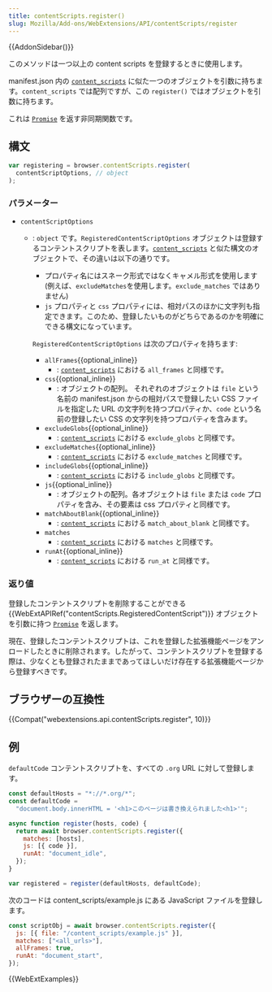 ```yaml
---
title: contentScripts.register()
slug: Mozilla/Add-ons/WebExtensions/API/contentScripts/register
---
```


{{AddonSidebar()}}

このメソッドは一つ以上の content scripts を登録するときに使用します。

manifest.json 内の [`content_scripts`](/ja/docs/Mozilla/Add-ons/WebExtensions/manifest.json/content_scripts) に似た一つのオブジェクトを引数に持ちます。`content_scripts` では配列ですが、この `register()` ではオブジェクトを引数に持ちます。

これは [`Promise`](/ja/docs/Web/JavaScript/Reference/Global_Objects/Promise) を返す非同期関数です。

## 構文

```js
var registering = browser.contentScripts.register(
  contentScriptOptions, // object
);
```

### パラメーター

- `contentScriptOptions`

  - : `object` です。`RegisteredContentScriptOptions` オブジェクトは登録するコンテントスクリプトを表します。[`content_scripts`](/ja/docs/Mozilla/Add-ons/WebExtensions/manifest.json/content_scripts) と似た構文のオブジェクトで、その違いは以下の通りです。

    - プロパティ名にはスネーク形式ではなくキャメル形式を使用します (例えば、`excludeMatches`を使用します。`exclude_matches` ではありません)
    - `js` プロパティと `css` プロパティには、相対パスのほかに文字列も指定できます。このため、登録したいものがどちらであるのかを明確にできる構文になっています。

    `RegisteredContentScriptOptions` は次のプロパティを持ちます:

    - `allFrames`{{optional_inline}}
      - : [`content_scripts`](/ja/docs/Mozilla/Add-ons/WebExtensions/manifest.json/content_scripts) における `all_frames` と同様です。
    - `css`{{optional_inline}}
      - : オブジェクトの配列。 それぞれのオブジェクトは `file` という名前の manifest.json からの相対パスで登録したい CSS ファイルを指定した URL の文字列を持つプロパティか、`code` という名前の登録したい CSS の文字列を持つプロパティを含みます。
    - `excludeGlobs`{{optional_inline}}
      - : [`content_scripts`](/ja/docs/Mozilla/Add-ons/WebExtensions/manifest.json/content_scripts) における `exclude_globs` と同様です。
    - `excludeMatches`{{optional_inline}}
      - : [`content_scripts`](/ja/docs/Mozilla/Add-ons/WebExtensions/manifest.json/content_scripts) における `exclude_matches` と同様です。
    - `includeGlobs`{{optional_inline}}
      - : [`content_scripts`](/ja/docs/Mozilla/Add-ons/WebExtensions/manifest.json/content_scripts) における `include_globs` と同様です。
    - `js`{{optional_inline}}
      - : オブジェクトの配列。各オブジェクトは `file` または `code` プロパティを含み、その要素は css プロパティと同様です。
    - `matchAboutBlank`{{optional_inline}}
      - : [`content_scripts`](/ja/docs/Mozilla/Add-ons/WebExtensions/manifest.json/content_scripts) における `match_about_blank` と同様です。
    - `matches`
      - : [`content_scripts`](/ja/docs/Mozilla/Add-ons/WebExtensions/manifest.json/content_scripts) における `matches` と同様です。
    - `runAt`{{optional_inline}}
      - : [`content_scripts`](/ja/docs/Mozilla/Add-ons/WebExtensions/manifest.json/content_scripts) における `run_at` と同様です。

### 返り値

登録したコンテントスクリプトを削除することができる {{WebExtAPIRef("contentScripts.RegisteredContentScript")}} オブジェクトを引数に持つ [`Promise`](/ja/docs/Web/JavaScript/Reference/Global_Objects/Promise) を返します。

現在、登録したコンテントスクリプトは、これを登録した拡張機能ページをアンロードしたときに削除されます。したがって、コンテントスクリプトを登録する際は、少なくとも登録されたままであってほしいだけ存在する拡張機能ページから登録すべきです。

## ブラウザーの互換性

{{Compat("webextensions.api.contentScripts.register", 10)}}

## 例

`defaultCode` コンテントスクリプトを、すべての `.org` URL に対して登録します。

```js
const defaultHosts = "*://*.org/*";
const defaultCode =
  "document.body.innerHTML = '<h1>このページは書き換えられました<h1>'";

async function register(hosts, code) {
  return await browser.contentScripts.register({
    matches: [hosts],
    js: [{ code }],
    runAt: "document_idle",
  });
}

var registered = register(defaultHosts, defaultCode);
```

次のコードは content_scripts/example.js にある JavaScript ファイルを登録します。

```js
const scriptObj = await browser.contentScripts.register({
  js: [{ file: "/content_scripts/example.js" }],
  matches: ["<all_urls>"],
  allFrames: true,
  runAt: "document_start",
});
```

{{WebExtExamples}}
